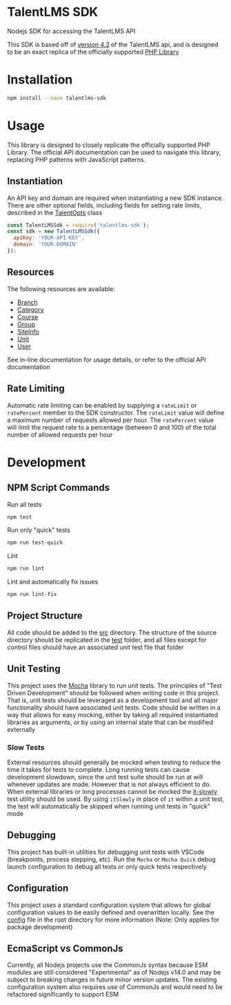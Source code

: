 # TalentLMS SDK
Nodejs SDK for accessing the TalentLMS API

This SDK is based off of [version 4.3](https://www.talentlms.com/pages/docs/TalentLMS-API-Documentation.pdf) of the TalentLMS api, and is designed to be an exact replica of the officially supported [PHP Library](http://www.talentlms.com/pages/libraries/php/talentlms-api-php-library.zip)

# Installation
```sh
npm install --save talentlms-sdk
```

# Usage
This library is designed to closely replicate the officially supported PHP Library. The official API documentation can be used to navigate this library, replacing PHP patterns with JavaScript patterns.

## Instantiation
An API key and domain are required when instantiating a new SDK instance. There are other optional fields, including fields for setting rate limits, described in the [TalentOpts](./src/classes/talent-opts.js) class
```js
const TalentLMSSdk = require('talentlms-sdk');
const sdk = new TalentLMSSdk({
  apiKey: 'YOUR-API-KEY',
  domain: 'YOUR-DOMAIN'
});
```

## Resources
The following resources are available:
- [Branch](./src/classes/resources/branch.js)
- [Category](./src/classes/resources/category.js)
- [Course](./src/classes/resources/course.js)
- [Group](./src/classes/resources/group.js)
- [SiteInfo](./src/classes/resources/site-info.js)
- [Unit](./src/classes/resources/unit.js)
- [User](./src/classes/resources/user.js)

See in-line documentation for usage details, or refer to the official API documentation

## Rate Limiting
Automatic rate limiting can be enabled by supplying a `rateLimit` or `ratePercent` member to the SDK constructor. The `rateLimit` value will define a maximum number of requests allowed per hour. The `ratePercent` value will limit the request rate to a percentage (between 0 and 100) of the total number of allowed requests per hour

# Development
## NPM Script Commands
Run all tests
```sh
npm test
```

Run only "quick" tests
```sh
npm run test-quick
```

Lint
```sh
npm run lint
```

Lint and automatically fix issues
```sh
npm run lint-fix
```

## Project Structure
All code should be added to the [src](./src) directory. The structure of the source directory should be replicated in the [test](./test) folder, and all files except for control files should have an associated unit test file that folder

## Unit Testing
This project uses the [Mocha](https://mochajs.org/) library to run unit tests. The principles of "Test Driven Development" should be followed when writing code in this project. That is, unit tests should be leveraged as a development tool and all major functionality should have associated unit tests. Code should be written in a way that allows for easy mocking, either by taking all required instantiated libraries as arguments, or by using an internal state that can be modified externally

### Slow Tests
External resources should generally be mocked when testing to reduce the time it takes for tests to complete. Long running tests can cause development slowdown, since the unit test suite should be run at will whenever updates are made. However that is not always efficient to do. When external libraries or long processes cannot be mocked the [it-slowly](./test/test-utils/it-slowly.js) test utility should be used. By using `itSlowly` in place of `it` within a unit test, the test will automatically be skipped when running unit tests in "quick" mode

## Debugging
This project has built-in utilities for debugging unit tests with VSCode (breakpoints, process stepping, etc). Run the `Mocha` or `Mocha Quick` debug launch configuration to debug all tests or only quick tests respectively

## Configuration
This project uses a standard configuration system that allows for global configuration values to be easily defined and overwritten locally. See the [config](./config.js) file in the root directory for more information (Note: Only applies for package development)

## EcmaScript vs CommonJs
Currently, all Nodejs projects use the CommonJs syntax because ESM modules are still considered "Experimental" as of Nodejs v14.0 and may be subject to breaking changes in future minor version updates. The existing configuration system also requires use of CommonJs and would need to be refactored significantly to support ESM
